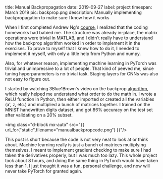 title: Manual Backpropagation
date: 2019-09-27
label: project
timespan: March 2019
pic: backprop.png
description: Manually implementing backpropagation to make sure I know how it works

When I first completed Andrew Ng's [course](https://www.coursera.org/learn/machine-learning), I realized that the coding homeworks had babied me. The structure was already in-place, the matrix operations were trivial in MATLAB, and I didn't really have to understand how the backprop algorithm worked in order to implement it in the exercises. To prove to myself that I knew how to do it, I needed to implement it myself, with only a little help from Python and numpy.

Also, for whatever reason, implementing machine learning in PyTorch was trivial and unimpressive to a lot of people. That kind of peeved me, since tuning hyperparameters is no trivial task. Staging layers for CNNs was also not easy to figure out. 

I started by watching 3Blue1Brown's video on the backprop [algorithm](https://www.youtube.com/watch?v=Ilg3gGewQ5U&t=709s), which really helped me understand what order to do the math in. I wrote a ReLU function in Python, then either imported or created all the variables (a', z, etc.) and multiplied a bunch of matrices together. I trained on the MNIST handwritten digits dataset, and got 86% accuracy on the test set after validating on a 20% subset. 

<img class="d-block mx-auto" src="{{ url_for("static",filename="manualbackpropcode.png") }}"/>

This post is short because the code is not very neat to look at or think about. Machine learning really is just a bunch of matrices multiplying themselves. I meant to implement gradient checking to make sure I had taken the derivatives properly, but I was much too lazy. This whole project took about 8 hours, and doing the same thing in PyTorch would have taken less than 1. I just thought it was a fun, personal challenge, and now will never take PyTorch for granted again.



